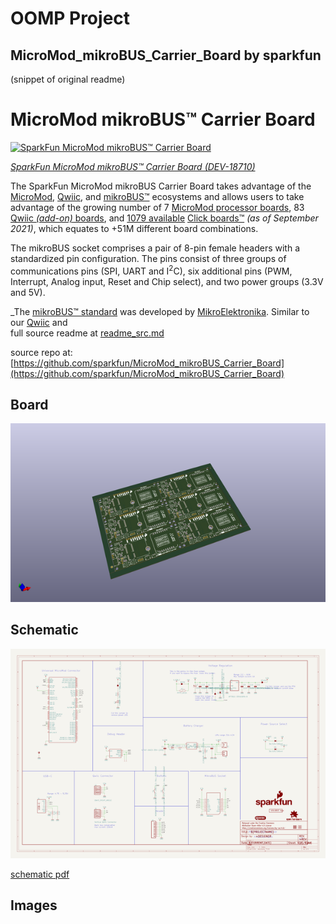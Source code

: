 # OOMP Project  
## MicroMod_mikroBUS_Carrier_Board  by sparkfun  
  
(snippet of original readme)  
  
MicroMod mikroBUS™ Carrier Board  
========================================  
  
[![SparkFun MicroMod mikroBUS™ Carrier Board](https://cdn.sparkfun.com/r/400-400/assets/parts/1/8/2/4/8/18710-SparkFun_MicroMod_mikroBUS_Carrier_Board-05.jpg)](https://www.sparkfun.com/products/18710)  
  
[*SparkFun MicroMod mikroBUS™ Carrier Board (DEV-18710)*](https://www.sparkfun.com/products/18710)  
  
The SparkFun MicroMod mikroBUS Carrier Board takes advantage of the [MicroMod](https://www.sparkfun.com/micromod), [Qwiic](https://www.sparkfun.com/qwiic), and [mikroBUS™](https://www.mikroe.com/mikrobus) ecosystems and allows users to take advantage of the growing number of 7 [MicroMod processor boards](https://www.sparkfun.com/categories/tags/processor-board), 83 [Qwiic *(add-on)* boards](https://www.sparkfun.com/categories/tags/qwiic), and [1079 available](https://www.mikroe.com/click-boards) [Click boards™](https://www.sparkfun.com/categories/tags/click) *(as of September 2021)*, which equates to +51M different board combinations.  
  
The mikroBUS socket comprises a pair of 8-pin female headers with a standardized pin configuration. The pins consist of three groups of communications pins (SPI, UART and I<sup>2</sup>C), six additional pins (PWM, Interrupt, Analog input, Reset and Chip select), and two power groups (3.3V and 5V).  
  
_The [mikroBUS™ standard](https://www.mikroe.com/mikrobus) was developed by [MikroElektronika](https://www.mikroe.com/). Similar to our [Qwiic](https://www.sparkfun.com/qwiic) and  
  full source readme at [readme_src.md](readme_src.md)  
  
source repo at: [https://github.com/sparkfun/MicroMod_mikroBUS_Carrier_Board](https://github.com/sparkfun/MicroMod_mikroBUS_Carrier_Board)  
## Board  
  
[![working_3d.png](working_3d_600.png)](working_3d.png)  
## Schematic  
  
[![working_schematic.png](working_schematic_600.png)](working_schematic.png)  
  
[schematic pdf](working_schematic.pdf)  
## Images  
